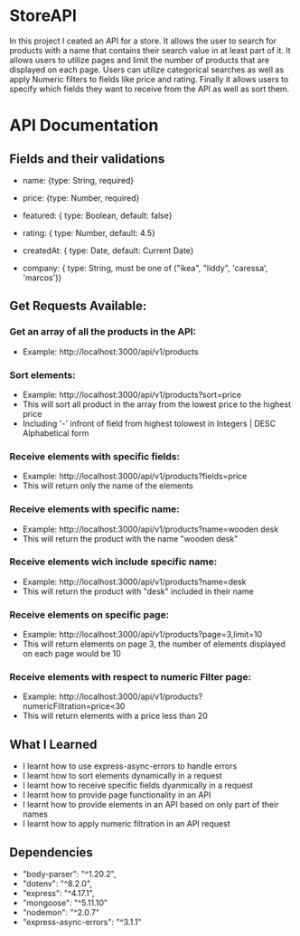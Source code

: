 # StoreAPI

In this project I ceated an API for a store. It allows the user to search for products with a name that contains their search value in at least part of it. It allows users to utilize pages and limit the number of products that are displayed on each page. Users can utilize categorical searches as well as apply Numeric filters to fields like price and rating. Finally it allows users to specify which fields they want to receive from the API as well as sort them.

# API Documentation

## Fields and their validations

* name:
 {type: String, 
 required}

* price:
 {type: Number, 
 required}

* featured:
{ type: Boolean, 
 default: false}

* rating:
{ type: Number, 
 default: 4.5}

* createdAt:
{ type: Date, 
 default: Current Date}

* company:
{ type: String, 
 must be one of ("ikea", "liddy", 'caressa', 'marcos')}


## Get Requests Available:

### Get an array of all the products in the API:
- Example: http://localhost:3000/api/v1/products

### Sort elements:
- Example: http://localhost:3000/api/v1/products?sort=price
- This will sort all product in the array from the lowest price to the highest price
- Including '-' infront of field from highest tolowest in Integers | DESC Alphabetical form

### Receive elements with specific fields:
- Example: http://localhost:3000/api/v1/products?fields=price
- This will return only the name of the elements 

### Receive elements with specific name:
- Example: http://localhost:3000/api/v1/products?name=wooden desk
- This will return the product with the name "wooden desk"

### Receive elements wich include specific name:
- Example: http://localhost:3000/api/v1/products?name=desk
- This will return the product with "desk" included in their name

### Receive elements on specific page:
- Example: http://localhost:3000/api/v1/products?page=3,limit=10
- This will return elements on page 3, the number of elements displayed on each page would be 10

### Receive elements with respect to numeric Filter page:
- Example: http://localhost:3000/api/v1/products?numericFiltration=price<30
- This will return elements with a price less than 20


## What I Learned

* I learnt how to use express-async-errors to handle errors
* I learnt how to sort elements dynamically in a request
* I learnt how to receive specific fields dyanmically in a request
* I learnt how to provide page functionality in an API
* I learnt how to provide elements in an API based on only part of their names
* I learnt how to apply numeric filtration in an API request


## Dependencies 

* "body-parser": "^1.20.2",
* "dotenv": "^8.2.0",
* "express": "^4.17.1",
* "mongoose": "^5.11.10"
* "nodemon": "^2.0.7"
* "express-async-errors": "^3.1.1"
